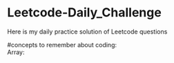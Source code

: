 # Leetcode-Daily_Challenge
Here is my daily practice solution of Leetcode questions

#concepts to remember about coding:<br>
Array: 

